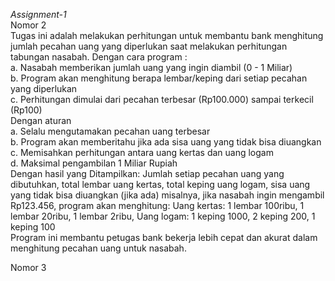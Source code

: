  *Assignment-1* <br>
 Nomor 2 <br> Tugas ini adalah melakukan perhitungan untuk membantu bank menghitung jumlah pecahan uang yang diperlukan saat melakukan perhitungan tabungan nasabah. Dengan cara program : <br>
 a. Nasabah memberikan jumlah uang yang ingin diambil (0 - 1 Miliar) <br>
 b. Program akan menghitung berapa lembar/keping dari setiap pecahan yang diperlukan <br>
 c. Perhitungan dimulai dari pecahan terbesar (Rp100.000) sampai terkecil (Rp100) <br>
 Dengan aturan <br>
 a. Selalu mengutamakan pecahan uang terbesar<br>
 b. Program akan memberitahu jika ada sisa uang yang tidak bisa diuangkan<br>
 c. Memisahkan perhitungan antara uang kertas dan uang logam<br>
 d. Maksimal pengambilan 1 Miliar Rupiah<br>
 Dengan hasil yang Ditampilkan: Jumlah setiap pecahan uang yang dibutuhkan, total lembar uang kertas, total keping uang logam, sisa uang yang tidak bisa diuangkan (jika ada) misalnya, jika nasabah ingin mengambil Rp123.456, program akan menghitung: Uang kertas: 1 lembar 100ribu, 1 lembar 20ribu, 1 lembar 2ribu, Uang logam: 1 keping 1000, 2 keping 200, 1 keping 100<br>
Program ini membantu petugas bank bekerja lebih cepat dan akurat dalam menghitung pecahan uang untuk nasabah.

Nomor 3 <br>
